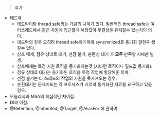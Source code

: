 > 추가

* 데드락
    * 데드락이랑 thread safe라는 개념의 차이가 있다. 일반적인 thread safe는 여러쓰레드에서 같은 자원에 접근할때 해당값이  무결성을 유지할수 있는지의 의미.
    * 데드락의 경우 오히려 thread safe하기위해 syncronized로 동기화 할경우 생길수 있다.
    * 상호 배제, 점유 상태로 대기, 선점 불가, 순환성 대기 가 **모두** 만족할 시에만 발생.
    * 상호배제는 특정 자원 로직을 동기화하는것 (자바면 로직이나 필드값 동기화).
    * 점유 상태로 대기는 동기화된 로직을 특정 작업에 할당해준 의미.
    * 선점 불가는 타 쓰레드의 작업의 자원을 못가져오는 경우.
    * 순횐대기는 문제가되는 각 프로세스가 서로의 동기화된 자료를 요구하고 있을경우.
* 모놀리식과 MSA의 핵심적인 차이점.
* DI의 이점.
* @Retention, @Inherited, @Target, @AliasFor 에 관하여.